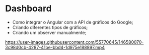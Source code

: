 # Dashboard

- Como integrar o Angular com a API  de gráficos do Google;
- Criando diferentes tipos de gráficos;
- Criando um observer manualmente;



https://user-images.githubusercontent.com/55770645/146580070-3c98d0cb-4287-41be-bbd4-1d975e188897.mp4

